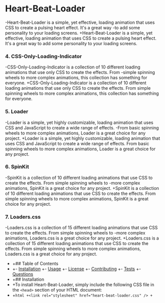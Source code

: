 # Heart-Beat-Loader

-Heart-Beat-Loader is a simple, yet effective, loading animation that uses CSS to create a pulsing heart effect. It's a great way
-to add some personality to your loading screens.
+Heart-Beat-Loader is a simple, yet effective, loading animation that uses CSS to create a pulsing heart effect. It's a great way to add some personality to your loading screens.

### 4. CSS-Only-Loading-Indicator

-CSS-Only-Loading-Indicator is a collection of 10 different loading animations that use only CSS to create the effects. From
-simple spinning wheels to more complex animations, this collection has something for everyone.
+CSS-Only-Loading-Indicator is a collection of 10 different loading animations that use only CSS to create the effects. From simple spinning wheels to more complex animations, this collection has something for everyone.

### 5. Loader

-Loader is a simple, yet highly customizable, loading animation that uses CSS and JavaScript to create a wide range of effects.
-From basic spinning wheels to more complex animations, Loader is a great choice for any project.
+Loader is a simple, yet highly customizable, loading animation that uses CSS and JavaScript to create a wide range of effects. From basic spinning wheels to more complex animations, Loader is a great choice for any project.

### 6. SpinKit

-SpinKit is a collection of 10 different loading animations that use CSS to create the effects. From simple spinning wheels to
-more complex animations, SpinKit is a great choice for any project.
+SpinKit is a collection of 10 different loading animations that use CSS to create the effects. From simple spinning wheels to more complex animations, SpinKit is a great choice for any project.

### 7. Loaders.css

-Loaders.css is a collection of 15 different loading animations that use CSS to create the effects. From simple spinning wheels to
-more complex animations, Loaders.css is a great choice for any project.
+Loaders.css is a collection of 15 different loading animations that use CSS to create the effects. From simple spinning wheels to more complex animations, Loaders.css is a great choice for any project.

- +## Table of Contents
- +- [Installation](#installation)
  +- [Usage](#usage)
  +- [License](#license)
  +- [Contributing](#contributing)
  +- [Tests](#tests)
  +- [Questions](#questions)
- +## Installation
- +To install Heart-Beat-Loader, simply include the following CSS file in the `<head>` section of your HTML document:
- +`html
+<link rel="stylesheet" href="heart-beat-loader.css" />
+`
